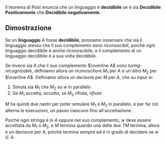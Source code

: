 Il teorema di Post enuncia che 
un linguaggio é **decidibile** se é sia **Decidibile Positivamente** che **Decidibile negativamente**.

## Dimostrazione
Se un **linguaggio** $A$ fosse **decidibile**, possiamo osservare che sia il linguaggio stesso che il suo complemento sono *riconoscibili*, poiché ogni linguaggio decidibile é anche riconoscibile, e il complemento di un linguaggio decidibile é a sua volta decidibile.

Se invece sia $A$ che il suo complemento $\overline A$ sono *turing-recognizable*, definiamo allora un riconoscitore $M_1$ per $A$ e un'altro $M_2$ per $\overline A$. 
Definiamo allora un decisore per $M$ per $A$, che su input $w$:
1. Simula sia $M_1$ che $M_2$ su $w$ in parallelo
2. Se $M_1$ accetta, *accetta*, se $M_2$ rifiuta, *rifiuta*

$M$ ha quindi due nastri per poter simulare $M_1$ e $M_2$ in parallelo, e per far ció alterna le esecuzioni, un passo ciascuno fino all'accettazione.

Poiché ogni stringa é in $A$ oppure nel suo complemento, $w$ deve essere accettata da $M_1$ o $M_2$, e $M$ termina quando una delle due *TM* termina, allora é un decisore per $A$, poiché termina sempre ed é in grado di decidere se $w\in A$.
